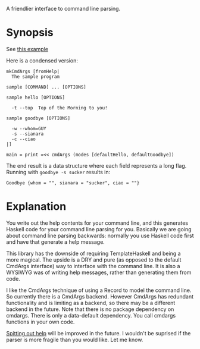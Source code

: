 A friendlier interface to command line parsing.

# Synopsis

See [this example](https://github.com/gregwebs/ParseHelp.hs/blob/master/test/Help.hs)

Here is a condensed version:

```
mkCmdArgs [fromHelp|
  The sample program

sample [COMMAND] ... [OPTIONS]

sample hello [OPTIONS]

  -t --top  Top of the Morning to you!

sample goodbye [OPTIONS]

  -w --whom=GUY
  -s --sianara
  -c --ciao
|]

main = print =<< cmdArgs (modes [defaultHello, defaultGoodbye])
```
The end result is a data structure where each field represents a long flag.
Running with `goodbye -s sucker` results in:

    Goodbye {whom = "", sianara = "sucker", ciao = ""}


# Explanation

You write out the help contents for your command line, and this generates Haskell code for your command line parsing for you.
Basically we are going about command line parsing backwards: normally you use Haskell code first and have that generate a help message.

This library has the downside of requiring TemplateHaskell and being a more magical.
The upside is a DRY and pure (as opposed to the default CmdArgs interface) way to interface with the command line.
It is also a WYSIWYG was of writing help messages, rather than generating them from code.

I like the CmdArgs technique of using a Record to model the command line.
So currently there is a CmdArgs backend.
However CmdArgs has redundant functionality and is limiting as a backend, so there may be a different backend in the future.
Note that there is no package dependency on cmdargs. There is only a data-default dependency. You call cmdargs functions in your own code.

[Spitting out help](https://github.com/gregwebs/ParseHelp.hs/blob/master/test/Help.hs#L41)
will be improved in the future.
I wouldn't be suprised if the parser is more fragile than you would like. Let me know.
